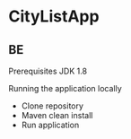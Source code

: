 # CityListApp
 
## BE ##

Prerequisites
JDK 1.8

Running the application locally

* Clone repository
* Maven clean install
* Run application
